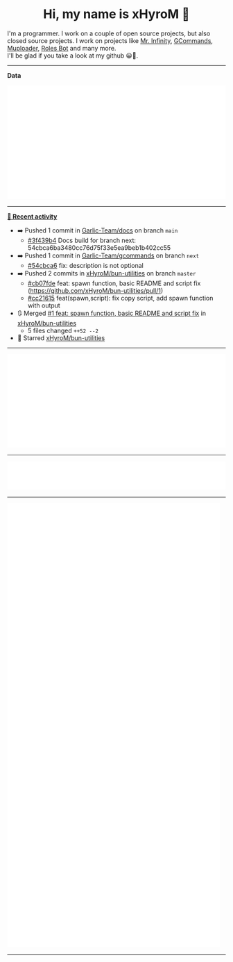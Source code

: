 <p align="center">
    <!-- <img src="https://avatars.githubusercontent.com/u/56601352" width="192" alt="hyro's pfp" /> -->
    <h1 align="center">Hi, my name is xHyroM 👋</h1>
</p>

I'm a programmer. I work on a couple of open source projects, but also closed source projects. I work on projects like [Mr. Infinity](https://discord.com/oauth2/authorize?client_id=720321585625694239&scope=bot%20applications.commands&permissions=8&redirect_uri=https://blobs.gq/imanager&prompt=consent&response_type=code), [GCommands](https://github.com/Garlic-Team/GCommands), [Muploader](https://github.com/xHyroM/Muploder), [Roles Bot](https://github.com/xHyroM/roles-bot) and many more.  
I'll be glad if you take a look at my github 😀👀.

___
**Data**

<img src="https://github.com/xHyroM/xHyroM/blob/master/.cache/base.svg">

___

**[📰 Recent activity](https://github.com/xHyroM)**
* ➡️ Pushed 1 commit in [Garlic-Team/docs](https://github.com/Garlic-Team/docs) on branch `main`
  * [#3f439b4](https://github.com/Garlic-Team/docs/commit/3f439b4) Docs build for branch next: 54cbca6ba3480cc76d75f33e5ea9beb1b402cc55
* ➡️ Pushed 1 commit in [Garlic-Team/gcommands](https://github.com/Garlic-Team/gcommands) on branch `next`
  * [#54cbca6](https://github.com/Garlic-Team/gcommands/commit/54cbca6) fix: description is not optional
* ➡️ Pushed 2 commits in [xHyroM/bun-utilities](https://github.com/xHyroM/bun-utilities) on branch `master`
  * [#cb07fde](https://github.com/xHyroM/bun-utilities/commit/cb07fde) feat: spawn function, basic README and script fix (https://github.com/xHyroM/bun-utilities/pull/1)
  * [#cc21615](https://github.com/xHyroM/bun-utilities/commit/cc21615) feat(spawn,script): fix copy script, add spawn function with output
* 🔃 Merged [#1 feat: spawn function, basic README and script fix](https://github.com/xHyroM/bun-utilities/pull/1) in [xHyroM/bun-utilities](https://github.com/xHyroM/bun-utilities)
  * 5 files changed `++52 --2`
* 🌟 Starred [xHyroM/bun-utilities](https://github.com/xHyroM/bun-utilities)


___

<img src="https://github.com/xHyroM/xHyroM/blob/master/.cache/isocalendar.svg">

___

<img src="https://github.com/xHyroM/xHyroM/blob/master/.cache/languages.svg">

___

<img src="https://github.com/xHyroM/xHyroM/blob/master/.cache/achievements.svg">

___
